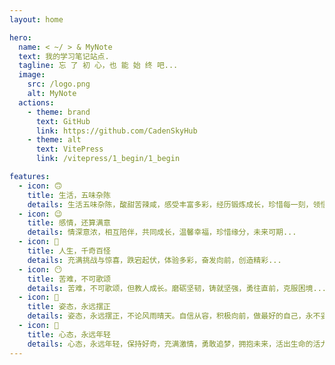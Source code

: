 ```yaml
---
layout: home

hero:
  name: < ~/ > & MyNote
  text: 我的学习笔记站点.
  tagline: 忘 了 初 心，也 能 始 终 吧...
  image:
    src: /logo.png
    alt: MyNote
  actions:
    - theme: brand
      text: GitHub
      link: https://github.com/CadenSkyHub
    - theme: alt
      text: VitePress
      link: /vitepress/1_begin/1_begin

features:
  - icon: 🙃
    title: 生活，五味杂陈
    details: 生活五味杂陈，酸甜苦辣咸，感受丰富多彩，经历锻炼成长，珍惜每一刻，领悟人生真谛...
  - icon: 😉
    title: 感情，还算满意
    details: 情深意浓，相互陪伴，共同成长，温馨幸福，珍惜缘分，未来可期...
  - icon: 🤔
    title: 人生，千奇百怪
    details: 充满挑战与惊喜，跌宕起伏，体验多彩，奋发向前，创造精彩...
  - icon: 😶
    title: 苦难，不可歌颂
    details: 苦难，不可歌颂，但教人成长。磨砺坚韧，铸就坚强，勇往直前，克服困境...
  - icon: 🙂
    title: 姿态，永远摆正
    details: 姿态，永远摆正，不论风雨晴天。自信从容，积极向前，做最好的自己，永不妥协...
  - icon: 🤭
    title: 心态，永远年轻
    details: 心态，永远年轻，保持好奇，充满激情，勇敢追梦，拥抱未来，活出生命的活力...
---
```



<script setup>
  import { onMounted } from 'vue';
  onMounted(()=>{
    const tagLine = document.querySelector('.tagline');
    setInterval(()=>{
        const date = new Date();
        tagLine.innerText = date.toLocaleString().replaceAll('/', '-')
    },1000)
  })
</script>